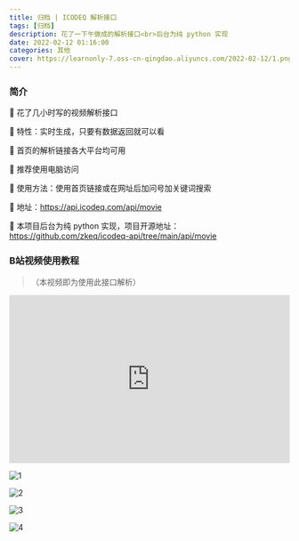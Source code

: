 ```yaml
---
title: 归档 | ICODEQ 解析接口
tags: [归档]
description: 花了一下午做成的解析接口<br>后台为纯 python 实现
date: 2022-02-12 01:16:00
categories: 其他
cover: https://learnonly-7.oss-cn-qingdao.aliyuncs.com/2022-02-12/1.png
---
```


### 简介

🚀 花了几小时写的视频解析接口

🚀 特性：实时生成，只要有数据返回就可以看

🚀 首页的解析链接各大平台均可用

🚀 推荐使用电脑访问

🚀 使用方法：使用首页链接或在网址后加问号加关键词搜索

🚀 地址：https://api.icodeq.com/api/movie

🚀 本项目后台为纯 python 实现，项目开源地址：https://github.com/zkeq/icodeq-api/tree/main/api/movie

### B站视频使用教程

> （本视频即为使用此接口解析）

<div style="position: relative; padding: 30% 45%;">
<iframe style="position: absolute; width: 100%; height: 100%; left: 0; top: 0;" src="https://okjx.cc/?url=https://www.bilibili.com/video/BV1G5411o7yX" frameborder="no" scrolling="no"></iframe>
</div>



![1](https://learnonly-7.oss-cn-qingdao.aliyuncs.com/2022-02-12/2.png)

![2](https://learnonly-7.oss-cn-qingdao.aliyuncs.com/2022-02-12/3.png)

![3](https://learnonly-7.oss-cn-qingdao.aliyuncs.com/2022-02-12/4.png)

![4](https://learnonly-7.oss-cn-qingdao.aliyuncs.com/2022-02-12/5.jpg)
